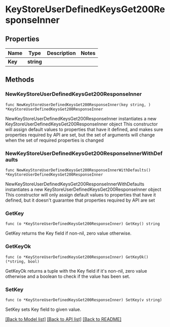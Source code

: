 # KeyStoreUserDefinedKeysGet200ResponseInner

## Properties

Name | Type | Description | Notes
------------ | ------------- | ------------- | -------------
**Key** | **string** |  | 

## Methods

### NewKeyStoreUserDefinedKeysGet200ResponseInner

`func NewKeyStoreUserDefinedKeysGet200ResponseInner(key string, ) *KeyStoreUserDefinedKeysGet200ResponseInner`

NewKeyStoreUserDefinedKeysGet200ResponseInner instantiates a new KeyStoreUserDefinedKeysGet200ResponseInner object
This constructor will assign default values to properties that have it defined,
and makes sure properties required by API are set, but the set of arguments
will change when the set of required properties is changed

### NewKeyStoreUserDefinedKeysGet200ResponseInnerWithDefaults

`func NewKeyStoreUserDefinedKeysGet200ResponseInnerWithDefaults() *KeyStoreUserDefinedKeysGet200ResponseInner`

NewKeyStoreUserDefinedKeysGet200ResponseInnerWithDefaults instantiates a new KeyStoreUserDefinedKeysGet200ResponseInner object
This constructor will only assign default values to properties that have it defined,
but it doesn't guarantee that properties required by API are set

### GetKey

`func (o *KeyStoreUserDefinedKeysGet200ResponseInner) GetKey() string`

GetKey returns the Key field if non-nil, zero value otherwise.

### GetKeyOk

`func (o *KeyStoreUserDefinedKeysGet200ResponseInner) GetKeyOk() (*string, bool)`

GetKeyOk returns a tuple with the Key field if it's non-nil, zero value otherwise
and a boolean to check if the value has been set.

### SetKey

`func (o *KeyStoreUserDefinedKeysGet200ResponseInner) SetKey(v string)`

SetKey sets Key field to given value.



[[Back to Model list]](../README.md#documentation-for-models) [[Back to API list]](../README.md#documentation-for-api-endpoints) [[Back to README]](../README.md)


